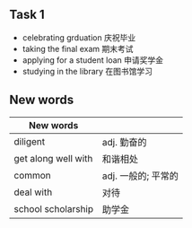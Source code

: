 ## Task 1
* celebrating grduation 庆祝毕业
* taking the final exam 期末考试
* applying for a student loan 申请奖学金
* studying in the library 在图书馆学习

## New words
| New words |  |
| -- | -- |
| diligent | adj. 勤奋的 |
| get along well with | 和谐相处 |
| common | adj. 一般的; 平常的 |
| deal with | 对待 |
| school scholarship | 助学金 |

